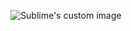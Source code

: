 <p align="center">
  <img src="https://user-images.githubusercontent.com/60669304/107406865-fdb84b00-6b19-11eb-8170-79c25e8d0012.PNG" alt="Sublime's custom image"/>
</p>
